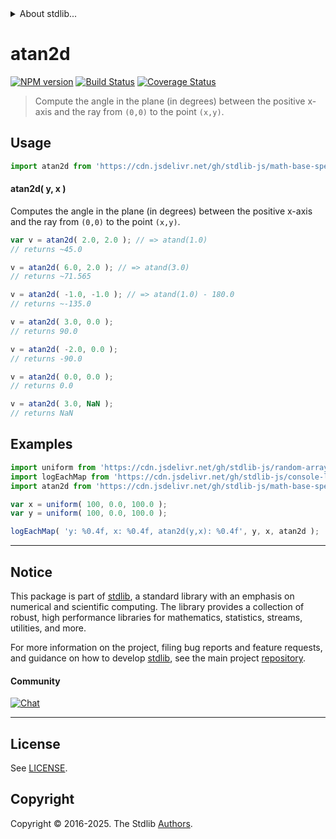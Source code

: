 <!--

@license Apache-2.0

Copyright (c) 2025 The Stdlib Authors.

Licensed under the Apache License, Version 2.0 (the "License");
you may not use this file except in compliance with the License.
You may obtain a copy of the License at

   http://www.apache.org/licenses/LICENSE-2.0

Unless required by applicable law or agreed to in writing, software
distributed under the License is distributed on an "AS IS" BASIS,
WITHOUT WARRANTIES OR CONDITIONS OF ANY KIND, either express or implied.
See the License for the specific language governing permissions and
limitations under the License.

-->


<details>
  <summary>
    About stdlib...
  </summary>
  <p>We believe in a future in which the web is a preferred environment for numerical computation. To help realize this future, we've built stdlib. stdlib is a standard library, with an emphasis on numerical and scientific computation, written in JavaScript (and C) for execution in browsers and in Node.js.</p>
  <p>The library is fully decomposable, being architected in such a way that you can swap out and mix and match APIs and functionality to cater to your exact preferences and use cases.</p>
  <p>When you use stdlib, you can be absolutely certain that you are using the most thorough, rigorous, well-written, studied, documented, tested, measured, and high-quality code out there.</p>
  <p>To join us in bringing numerical computing to the web, get started by checking us out on <a href="https://github.com/stdlib-js/stdlib">GitHub</a>, and please consider <a href="https://opencollective.com/stdlib">financially supporting stdlib</a>. We greatly appreciate your continued support!</p>
</details>

# atan2d

[![NPM version][npm-image]][npm-url] [![Build Status][test-image]][test-url] [![Coverage Status][coverage-image]][coverage-url] <!-- [![dependencies][dependencies-image]][dependencies-url] -->

> Compute the angle in the plane (in degrees) between the positive x-axis and the ray from `(0,0)` to the point `(x,y)`.



<section class="usage">

## Usage

```javascript
import atan2d from 'https://cdn.jsdelivr.net/gh/stdlib-js/math-base-special-atan2d@deno/mod.js';
```

#### atan2d( y, x )

Computes the angle in the plane (in degrees) between the positive x-axis and the ray from `(0,0)` to the point `(x,y)`.

```javascript
var v = atan2d( 2.0, 2.0 ); // => atand(1.0)
// returns ~45.0

v = atan2d( 6.0, 2.0 ); // => atand(3.0)
// returns ~71.565

v = atan2d( -1.0, -1.0 ); // => atand(1.0) - 180.0
// returns ~-135.0

v = atan2d( 3.0, 0.0 );
// returns 90.0

v = atan2d( -2.0, 0.0 );
// returns -90.0

v = atan2d( 0.0, 0.0 );
// returns 0.0

v = atan2d( 3.0, NaN );
// returns NaN
```

</section>

<!-- /.usage -->

<section class="examples">

## Examples

<!-- eslint no-undef: "error" -->

```javascript
import uniform from 'https://cdn.jsdelivr.net/gh/stdlib-js/random-array-uniform@deno/mod.js';
import logEachMap from 'https://cdn.jsdelivr.net/gh/stdlib-js/console-log-each-map@deno/mod.js';
import atan2d from 'https://cdn.jsdelivr.net/gh/stdlib-js/math-base-special-atan2d@deno/mod.js';

var x = uniform( 100, 0.0, 100.0 );
var y = uniform( 100, 0.0, 100.0 );

logEachMap( 'y: %0.4f, x: %0.4f, atan2d(y,x): %0.4f', y, x, atan2d );
```

</section>

<!-- /.examples -->

<!-- C interface documentation. -->



<!-- Section for related `stdlib` packages. Do not manually edit this section, as it is automatically populated. -->

<section class="related">

</section>

<!-- /.related -->

<!-- Section for all links. Make sure to keep an empty line after the `section` element and another before the `/section` close. -->


<section class="main-repo" >

* * *

## Notice

This package is part of [stdlib][stdlib], a standard library with an emphasis on numerical and scientific computing. The library provides a collection of robust, high performance libraries for mathematics, statistics, streams, utilities, and more.

For more information on the project, filing bug reports and feature requests, and guidance on how to develop [stdlib][stdlib], see the main project [repository][stdlib].

#### Community

[![Chat][chat-image]][chat-url]

---

## License

See [LICENSE][stdlib-license].


## Copyright

Copyright &copy; 2016-2025. The Stdlib [Authors][stdlib-authors].

</section>

<!-- /.stdlib -->

<!-- Section for all links. Make sure to keep an empty line after the `section` element and another before the `/section` close. -->

<section class="links">

[npm-image]: http://img.shields.io/npm/v/@stdlib/math-base-special-atan2d.svg
[npm-url]: https://npmjs.org/package/@stdlib/math-base-special-atan2d

[test-image]: https://github.com/stdlib-js/math-base-special-atan2d/actions/workflows/test.yml/badge.svg?branch=main
[test-url]: https://github.com/stdlib-js/math-base-special-atan2d/actions/workflows/test.yml?query=branch:main

[coverage-image]: https://img.shields.io/codecov/c/github/stdlib-js/math-base-special-atan2d/main.svg
[coverage-url]: https://codecov.io/github/stdlib-js/math-base-special-atan2d?branch=main

<!--

[dependencies-image]: https://img.shields.io/david/stdlib-js/math-base-special-atan2d.svg
[dependencies-url]: https://david-dm.org/stdlib-js/math-base-special-atan2d/main

-->

[chat-image]: https://img.shields.io/gitter/room/stdlib-js/stdlib.svg
[chat-url]: https://app.gitter.im/#/room/#stdlib-js_stdlib:gitter.im

[stdlib]: https://github.com/stdlib-js/stdlib

[stdlib-authors]: https://github.com/stdlib-js/stdlib/graphs/contributors

[umd]: https://github.com/umdjs/umd
[es-module]: https://developer.mozilla.org/en-US/docs/Web/JavaScript/Guide/Modules

[deno-url]: https://github.com/stdlib-js/math-base-special-atan2d/tree/deno
[deno-readme]: https://github.com/stdlib-js/math-base-special-atan2d/blob/deno/README.md
[umd-url]: https://github.com/stdlib-js/math-base-special-atan2d/tree/umd
[umd-readme]: https://github.com/stdlib-js/math-base-special-atan2d/blob/umd/README.md
[esm-url]: https://github.com/stdlib-js/math-base-special-atan2d/tree/esm
[esm-readme]: https://github.com/stdlib-js/math-base-special-atan2d/blob/esm/README.md
[branches-url]: https://github.com/stdlib-js/math-base-special-atan2d/blob/main/branches.md

[stdlib-license]: https://raw.githubusercontent.com/stdlib-js/math-base-special-atan2d/main/LICENSE

<!-- <related-links> -->

<!-- </related-links> -->

</section>

<!-- /.links -->
